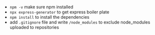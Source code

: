 - `npm -v` make sure npm installed
- `npx express-generator` to get express boiler plate
- `npm install` to install the dependencies
- add `.gitignore` file and write `/node_modules` to exclude node_modules uploaded to repositories